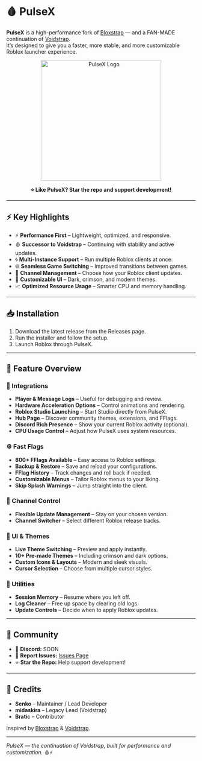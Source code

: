# 🩸 PulseX  

**PulseX** is a high-performance fork of [Bloxstrap](https://github.com/bloxstraplabs/bloxstrap) — and a FAN-MADE continuation of [Voidstrap](https://github.com/midaskira/Voidstrap).  
It’s designed to give you a faster, more stable, and more customizable Roblox launcher experience.  

<p align="center">
  <img src="https://github.com/twodieforthem/PulseX/blob/main/Images/PulseX.png" alt="PulseX Logo" width="320">
</p>

<p align="center"><strong>⭐ Like PulseX? Star the repo and support development!</strong></p>

---

## ⚡ Key Highlights

- ⚡ **Performance First** – Lightweight, optimized, and responsive.  
- 🩸 **Successor to Voidstrap** – Continuing with stability and active updates.  
- 🌀 **Multi-Instance Support** – Run multiple Roblox clients at once.  
- 🌐 **Seamless Game Switching** – Improved transitions between games.  
- 🔧 **Channel Management** – Choose how your Roblox client updates.  
- 🎨 **Customizable UI** – Dark, crimson, and modern themes.  
- 📈 **Optimized Resource Usage** – Smarter CPU and memory handling.  

---

## 📥 Installation

1. Download the latest release from the Releases page.  
2. Run the installer and follow the setup.  
3. Launch Roblox through PulseX.  

---

## 🧩 Feature Overview

### 🔄 Integrations
- **Player & Message Logs** – Useful for debugging and review.  
- **Hardware Acceleration Options** – Control animations and rendering.  
- **Roblox Studio Launching** – Start Studio directly from PulseX.  
- **Hub Page** – Discover community themes, extensions, and FFlags.  
- **Discord Rich Presence** – Show your current Roblox activity (optional).  
- **CPU Usage Control** – Adjust how PulseX uses system resources.  

### ⚙️ Fast Flags
- **800+ FFlags Available** – Easy access to Roblox settings.  
- **Backup & Restore** – Save and reload your configurations.  
- **FFlag History** – Track changes and roll back if needed.  
- **Customizable Menus** – Tailor Roblox menus to your liking.  
- **Skip Splash Warnings** – Jump straight into the client.  

### 📡 Channel Control
- **Flexible Update Management** – Stay on your chosen version.  
- **Channel Switcher** – Select different Roblox release tracks.  

### 🎨 UI & Themes
- **Live Theme Switching** – Preview and apply instantly.  
- **10+ Pre-made Themes** – Including crimson and dark options.  
- **Custom Icons & Layouts** – Modern and sleek visuals.  
- **Cursor Selection** – Choose from multiple cursor styles.  

### 🧠 Utilities
- **Session Memory** – Resume where you left off.  
- **Log Cleaner** – Free up space by clearing old logs.  
- **Update Controls** – Decide when to apply Roblox updates.  

---

## 🤝 Community

- 💬 **Discord:** SOON
- 🐞 **Report Issues:** [Issues Page](https://github.com/ego-death-mod/PulseX/issues)  
- ⭐ **Star the Repo:** Help support development!  

---

## 🙌 Credits

- **Senko** – Maintainer / Lead Developer  
- **midaskira** – Legacy Lead (Voidstrap)  
- **Bratic** – Contributor  

Inspired by [Bloxstrap](https://github.com/bloxstraplabs/bloxstrap) & [Voidstrap](https://github.com/midaskira/Voidstrap).  

---

*PulseX — the continuation of Voidstrap, built for performance and customization.* 🩸⚡
